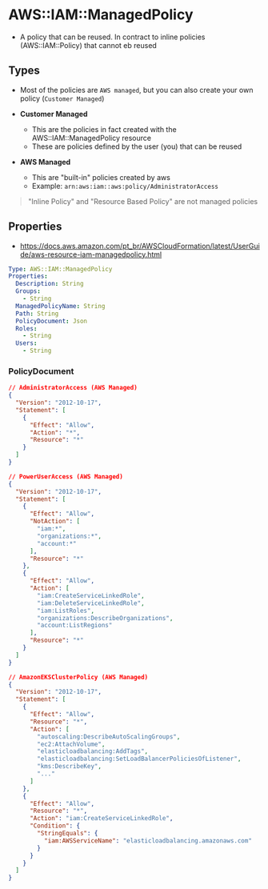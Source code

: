 # AWS::IAM::ManagedPolicy

- A policy that can be reused. In contract to inline policies (AWS::IAM::Policy) that cannot eb reused

## Types

- Most of the policies are `AWS managed`, but you can also create your own policy (`Customer Managed`)

- **Customer Managed**
  - This are the policies in fact created with the AWS::IAM::ManagedPolicy resource
  - These are policies defined by the user (you) that can be reused

- **AWS Managed**
  - This are "built-in" policies created by aws
  - Example: `arn:aws:iam::aws:policy/AdministratorAccess`

> "Inline Policy" and "Resource Based Policy" are not managed policies

## Properties

- <https://docs.aws.amazon.com/pt_br/AWSCloudFormation/latest/UserGuide/aws-resource-iam-managedpolicy.html>

```yaml
Type: AWS::IAM::ManagedPolicy
Properties:
  Description: String
  Groups:
    - String
  ManagedPolicyName: String
  Path: String
  PolicyDocument: Json
  Roles:
    - String
  Users:
    - String
```

### PolicyDocument

```json
// AdministratorAccess (AWS Managed)
{
  "Version": "2012-10-17",
  "Statement": [
    {
      "Effect": "Allow",
      "Action": "*",
      "Resource": "*"
    }
  ]
}
```

```json
// PowerUserAccess (AWS Managed)
{
  "Version": "2012-10-17",
  "Statement": [
    {
      "Effect": "Allow",
      "NotAction": [
        "iam:*",
        "organizations:*",
        "account:*"
      ],
      "Resource": "*"
    },
    {
      "Effect": "Allow",
      "Action": [
        "iam:CreateServiceLinkedRole",
        "iam:DeleteServiceLinkedRole",
        "iam:ListRoles",
        "organizations:DescribeOrganizations",
        "account:ListRegions"
      ],
      "Resource": "*"
    }
  ]
}
```

```json
// AmazonEKSClusterPolicy (AWS Managed)
{
  "Version": "2012-10-17",
  "Statement": [
    {
      "Effect": "Allow",
      "Resource": "*",
      "Action": [
        "autoscaling:DescribeAutoScalingGroups",
        "ec2:AttachVolume",
        "elasticloadbalancing:AddTags",
        "elasticloadbalancing:SetLoadBalancerPoliciesOfListener",
        "kms:DescribeKey",
        "..."
      ]
    },
    {
      "Effect": "Allow",
      "Resource": "*",
      "Action": "iam:CreateServiceLinkedRole",
      "Condition": {
        "StringEquals": {
          "iam:AWSServiceName": "elasticloadbalancing.amazonaws.com"
        }
      }
    }
  ]
}
```
